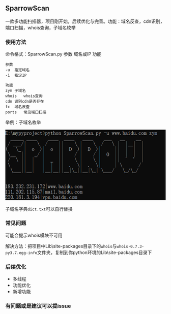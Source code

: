 ## SparrowScan

一款多功能扫描器，项目刚开始，后续优化与完善。功能：域名反查，cdn识别，端口扫描，whois查询，子域名枚举



### 使用方法

命令格式：SparrowScan.py	参数	域名或IP 	功能

```
参数
-u	指定域名
-i	指定IP
```

```
功能
zym	子域名
whois	whois查询
cdn	识别cdn是否存在
fc	域名反查
ports	常见端口扫描
```



举例：子域名枚举

![1615440345389](./image/1615440345389.png)



子域名字典`dict.txt`可以自行替换



### 常见问题

可能会提示whois模块不可用

解决方法：把项目中Lib\site-packages目录下的`whois`与`whois-0.7.3-py3.7.egg-info`文件夹，复制到你python环境的Lib\site-packages目录下



### 后续优化

- 多线程
- 功能优化
- 新增功能



### 有问题或是建议可以提issue